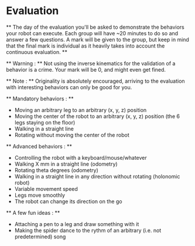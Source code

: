 # Evaluation

** The day of the evaluation you'll be asked to demonstrate the
   behaviors your robot can execute. Each group will have ~20 minutes
   to do so and answer a few questions. A mark will be given to the
   group, but keep in mind that the final mark is individual as it heavily
   takes into account the continuous evaluation.  **

** Warning : **
   Not using the inverse kinematics for the validation of a
   behavior is a crime. Your mark will be 0, and might even get
   fined.

** Note : **
   Originality is absolutely encouraged, arriving to the evaluation with interesting
   behaviors can only be good for you.

** Mandatory behaviors : **
   - Moving an arbitrary leg to an arbitrary (x, y, z) position
   - Moving the center of the robot to an arbitrary (x, y, z) position
   (the 6 legs staying on the floor)
   - Walking in a straight line
   - Rotating without moving the center of the robot

** Advanced behaviors : **
   - Controlling the robot with a keyboard/mouse/whatever
   - Walking X mm in a straight line (odometry)
   - Rotating theta degrees (odometry)
   - Walking in a straight line in any direction without rotating
   (holonomic robot)
   - Variable movement speed
   - Legs move smoothly
   - The robot can change its direction on the go

** A few fun ideas : **
   - Attaching a pen to a leg and draw something with it
   - Making the spider dance to the rythm of an arbitrary (i.e. not
   predetermined) song
